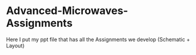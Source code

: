 # Advanced-Microwaves-Assignments
Here I put my ppt file that has all the Assignments we develop (Schematic + Layout)
